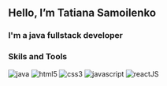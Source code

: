 ## Hello, I’m Tatiana Samoilenko
### I'm a java fullstack developer

### Skils and Tools
![java](https://img.shields.io/badge/Java-090909?style=for-the-badge&logo=java)
![html5](https://img.shields.io/badge/HTML5-090909)
![css3](https://img.shields.io/badge/CSS3-090909?)
![javascript](https://img.shields.io/badge/JS-090909)
![reactJS](https://img.shields.io/badge/React-090909)

<!---
TatiSam/TatiSam is a ✨ special ✨ repository because its `README.md` (this file) appears on your GitHub profile.
You can click the Preview link to take a look at your changes.
--->
